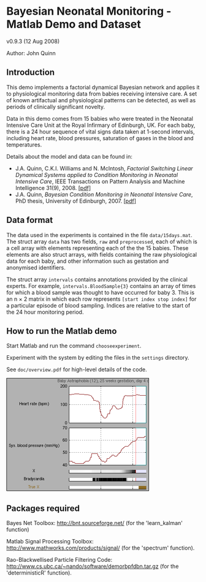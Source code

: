 
# Bayesian Neonatal Monitoring - Matlab Demo and Dataset  

v0.9.3 (12 Aug 2008)

Author: John Quinn

## Introduction

This demo implements a factorial dynamical Bayesian network
and applies it to physiological monitoring data from babies
receiving intensive care. A set of known artifactual and
physiological patterns can be detected, as well as periods
of clinically significant novelty.

Data in this demo comes from 15 babies who were treated in
the Neonatal Intensive Care Unit at the Royal Infirmary of
Edinburgh, UK. For each baby, there is a 24 hour sequence
of vital signs data taken at 1-second intervals, including
heart rate, blood pressures, saturation of gases in the
blood and temperatures.

Details about the model and data can be found in:

* J.A. Quinn, C.K.I. Williams and
N. McIntosh, *Factorial Switching Linear Dynamical Systems 
applied to Condition Monitoring in Neonatal Intensive Care*,
IEEE Transactions on Pattern Analysis and Machine 
Intelligence 31(9), 2008. [[pdf]](https://jquinn.air.ug/files/Quinn_2008_TPAMI.pdf)
* J.A. Quinn, *Bayesian Condition Monitoring in Neonatal Intensive Care*, PhD thesis, University of Edinburgh, 2007. [[pdf]](https://jquinn.air.ug/files/Quinn_2007_Thesis.pdf)

## Data format

The data used in the experiments is contained in the file `data/15days.mat`. The
struct array `data` has two fields, `raw` and `preprocessed`, each of which is a
cell array with elements representing each of the the 15 babies. These elements
are also struct arrays, with fields containing the raw physiological data for each baby, and other information such as gestation and anonymised identifiers.

The struct array `intervals` contains annotations provided by the clinical
experts. For example, `intervals.BloodSample{3}` contains an array of times
for which a blood sample was thought to have occurred for baby 3. This is an
n × 2 matrix in which each row represents `[start index stop index]` for a
particular episode of blood sampling. Indices are relative to the start of the 24 hour monitoring period.

## How to run the Matlab demo

Start Matlab and run the command `chooseexperiment`.

Experiment with the system by editing the files in the
`settings` directory.

See `doc/overview.pdf` for high-level details of the code.

![Screenshot of Matlab demo](https://raw.githubusercontent.com/jqug/neonatal-monitoring/main/img/matlab-demo-screenshot.png)

## Packages required

Bayes Net Toolbox: http://bnt.sourceforge.net/
(for the 'learn\_kalman' function)

Matlab Signal Processing Toolbox: 
http://www.mathworks.com/products/signal/
(for the 'spectrum' function).

Rao-Blackwellised Particle Filtering Code:
http://www.cs.ubc.ca/~nando/software/demorbpfdbn.tar.gz
(for the 'deterministicR' function).


